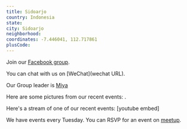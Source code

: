 ```yaml
---
title: Sidoarjo
country: Indonesia
state: 
city: Sidoarjo
neighborhood: 
coordinates: -7.446041, 112.717861
plusCode:
---
```

Join our [Facebook group](https://www.facebook.com/groups/free.code.camp.sidoarjo).

You can chat with us on [WeChat](wechat URL).

Our Group leader is [Miya](freecodecamp.org/miya)

Here are some pictures from our recent events:
![]().

Here's a stream of one of our recent events:
[youtube embed]

We have events every Tuesday. You can RSVP for an event on [meetup](meetupurl).
